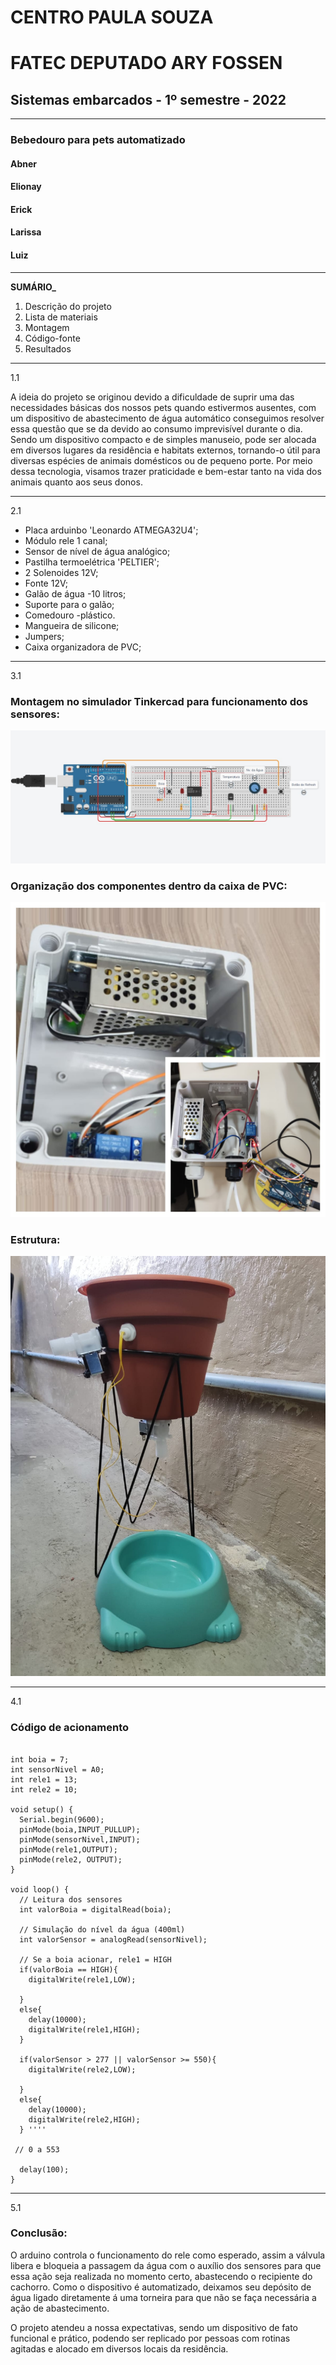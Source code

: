 # CENTRO	PAULA SOUZA
# FATEC DEPUTADO ARY FOSSEN

## Sistemas embarcados - 1º semestre - 2022
___________________________________________________________

### Bebedouro para pets automatizado

#### Abner   
#### Elionay
#### Erick
#### Larissa
#### Luiz
---
**SUMÁRIO_**

1.	Descrição do projeto
2.	Lista de materiais
3.	Montagem
4.	Código-fonte
5.	Resultados      
---

1.1

  A ideia do projeto se originou devido a dificuldade de suprir uma das necessidades básicas dos nossos pets quando estivermos ausentes, com um dispositivo de abastecimento de água automático conseguimos resolver essa questão que se da devido ao consumo imprevisível durante o dia. Sendo um dispositivo compacto e de simples manuseio, pode ser alocada em diversos lugares da residência e habitats externos, tornando-o útil para diversas espécies de animais domésticos ou de pequeno porte.  Por meio dessa tecnologia, visamos trazer praticidade e bem-estar tanto na vida dos animais quanto aos seus donos.
     
   ---

 2.1
 
  - Placa arduinbo 'Leonardo ATMEGA32U4';
  - Módulo rele 1 canal;
  - Sensor de nível de água analógico;
  - Pastilha termoelétrica 'PELTIER';
  - 2 Solenoides 12V;
  - Fonte 12V;
  - Galão de água -10 litros;
  - Suporte para o galão;
  - Comedouro -plástico.
  - Mangueira de silicone;
  - Jumpers;
  - Caixa organizadora de PVC;

---

3.1
### Montagem no simulador Tinkercad para funcionamento dos sensores:
 ![](./montagem.jpeg)                     
 
 
### Organização dos componentes dentro da caixa de PVC:
![](./caixaa.jpeg)                       

### Estrutura:
![](./estrutura.jpeg)                         

---

4.1 
### Código de acionamento 

```

int boia = 7;
int sensorNivel = A0;
int rele1 = 13;
int rele2 = 10;

void setup() {
  Serial.begin(9600);
  pinMode(boia,INPUT_PULLUP);
  pinMode(sensorNivel,INPUT);
  pinMode(rele1,OUTPUT);
  pinMode(rele2, OUTPUT);
}

void loop() {
  // Leitura dos sensores
  int valorBoia = digitalRead(boia);
  
  // Simulação do nível da água (400ml)
  int valorSensor = analogRead(sensorNivel);
  
  // Se a boia acionar, rele1 = HIGH
  if(valorBoia == HIGH){ 
    digitalWrite(rele1,LOW);
    
  } 
  else{
    delay(10000);
    digitalWrite(rele1,HIGH);
  }

  if(valorSensor > 277 || valorSensor >= 550){ 
    digitalWrite(rele2,LOW);
    
  } 
  else{
    delay(10000);
    digitalWrite(rele2,HIGH);
  } ''''

 // 0 a 553
 
  delay(100);
}

````

---
5.1 
### Conclusão:

  
 
 O arduino controla o funcionamento do rele como esperado, assim a válvula libera e bloqueia a passagem da água com o auxílio dos sensores para que essa ação seja realizada no momento certo, abastecendo o recipiente do cachorro. Como o dispositivo é automatizado, deixamos seu depósito de água ligado diretamente á uma torneira para que não se faça necessária a ação de abastecimento.

 O projeto atendeu a nossa expectativas, sendo um dispositivo de fato funcional e prático, podendo ser replicado por pessoas com rotinas agitadas e alocado em diversos locais da residência.
